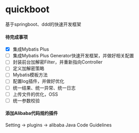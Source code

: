 # quickboot
基于springboot、ddd的快速开发框架


#### 待完成事项




- [x] 集成Mybatis Plus
- [ ] 集成Mybatis Plus Generator快速开发框架，并做好相关配置
- [ ] 封装前台加解密Filter，并重新指向Controller
- [ ] 定义加解密策略
- [ ] Mybatis模板方法
- [ ] 配置log插件，并做好优化
- [ ] 统一结果、统一异常、统一日志
- [ ] 上传文件的优化，OSS
- [ ] 统一参数校验
 
#### 添加Alibaba代码规约插件
Setting -> plugins -> alibaba Java Code Guidelines

